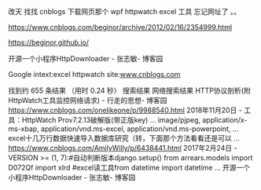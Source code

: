 改天  找找 cnblogs 下载网页那个  wpf  httpwatch excel 工具 忘记网址了 。。


https://www.cnblogs.com/beginor/archive/2012/02/16/2354999.html

https://beginor.github.io/


开源一个小程序HttpDownloader - 张志敏- 博客园



Google
intext:excel httpwatch   site:www.cnblogs.com

找到约 655 条结果 （用时 0.24 秒） 
搜索结果
网络搜索结果
HTTP协议剖析(附HttpWatch工具监控网络请求) - 行走的思想- 博客园
https://www.cnblogs.com/onelikeone/p/9988540.html
2018年11月20日 - 工具：HttpWatch Prov7.2.13破解版(带正版key) ... image/pjpeg, application/x-ms-xbap, application/vnd.ms-excel, application/vnd.ms-powerpoint, ...
excel十几万行数据快速导入数据库研究（转，下面那个方法看看还是可以 ...
https://www.cnblogs.com/AmilyWilly/p/6438441.html
2017年2月24日 - VERSION >= (1, 7):#自动判断版本django.setup() from arrears.models import D072Qf import xlrd #excel读工具from datetime import datetime ...
开源一个小程序HttpDownloader - 张志敏- 博客园
